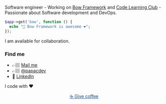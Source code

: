 Software engineer - 
Working on [Bow Framework](https://bowphp.com) and [Code Learning Club](https://codelearningclub.com) - 
Passionate about Software development and DevOps.

```php
$app->get('bow', function () {
  echo "📇 Bow Framework is awesome ❤️";
});
```

I am available for collaboration.
### Find me

- 👉🏽 <a href="mailto:dakiafranck@gmail.com">Mail me</a>
- 👉🏽 [@papacdev](https://twitter.com/@papacdev)
- 💼 [LinkedIn](https://www.linkedin.com/in/franck-dakia)

I code with ❤️

<p align="center"><a href="https://www.buymeacoffee.com/iOLqZ3h" style="color: #144579">☕️ Give coffee</a></p>
